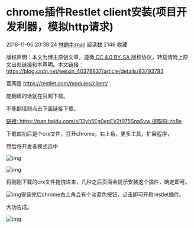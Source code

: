 # chrome插件Restlet client安装(项目开发利器，模拟http请求)

2018-11-06 20:38:24 [林蜗牛snail](https://me.csdn.net/weixin_40378837) 阅读数 2146  收藏



版权声明：本文为博主原创文章，遵循[ CC 4.0 BY-SA ](http://creativecommons.org/licenses/by-sa/4.0/)版权协议，转载请附上原文出处链接和本声明。本文链接：https://blog.csdn.net/weixin_40378837/article/details/83793793

官网是   https://restlet.com/modules/client/

能翻墙的话就在官网下载。

不能翻墙则点击下面链接下载。

[链接: https://pan.baidu.com/s/13yh5Eg0epEV2t975SnaSvw 提取码: rb8e](https://pan.baidu.com/s/1o8NzYGi)

 

下载成功后是个crx文件，打开chrome，右上角，更多工具，扩展程序，

然后将开发者模式选中

![img](https://img-blog.csdnimg.cn/20181106203534837.png)

 

![img](https://img-blog.csdnimg.cn/20181106203438567.png?x-oss-process=image/watermark,type_ZmFuZ3poZW5naGVpdGk,shadow_10,text_aHR0cHM6Ly9ibG9nLmNzZG4ubmV0L3dlaXhpbl80MDM3ODgzNw==,size_16,color_FFFFFF,t_70)

将刚刚下载的crx文件拖拽进来，几秒之后页面会提示安装这个插件，确定即可。

 

![img](https://img-blog.csdnimg.cn/20181106203624761.png)安装完后chrome右上角会有个淡蓝色按钮，点击即可开启restlet插件。

大功告成。

 

![img](https://img-blog.csdnimg.cn/20181106203720483.png?x-oss-process=image/watermark,type_ZmFuZ3poZW5naGVpdGk,shadow_10,text_aHR0cHM6Ly9ibG9nLmNzZG4ubmV0L3dlaXhpbl80MDM3ODgzNw==,size_16,color_FFFFFF,t_70)